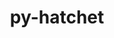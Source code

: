 ---
title: "py-hatchet"
layout: cache
categories: [package, develop]
meta: {"compilers": ["gcc@7.5.0"], "num_specs": 22, "num_specs_by_stack": {"radiuss": 22, "root": 22}, "oss": ["ubuntu18.04"], "platforms": ["linux"], "stacks": ["radiuss", "root"], "targets": ["x86_64_v3"], "versions": ["1.4.0"]}
spec_details: [{"compiler": "gcc@7.5.0", "hash": "32n7tg46rxgfscm6ocfht23tgdyubeha", "os": "ubuntu18.04", "platform": "linux", "size": "-", "stacks": ["radiuss", "root"], "target": "x86_64_v3", "variants": ["build_system=python_pip"], "versions": ["1.4.0"]}, {"compiler": "gcc@7.5.0", "hash": "3pdr3taetsytuhpaoyh3dzodjrozcbw2", "os": "ubuntu18.04", "platform": "linux", "size": "-", "stacks": ["radiuss", "root"], "target": "x86_64_v3", "variants": ["build_system=python_pip"], "versions": ["1.4.0"]}, {"compiler": "gcc@7.5.0", "hash": "42yphdkzfwci4krdgvp3a5nz4eyaed5t", "os": "ubuntu18.04", "platform": "linux", "size": "-", "stacks": ["radiuss", "root"], "target": "x86_64_v3", "variants": ["build_system=python_pip"], "versions": ["1.4.0"]}, {"compiler": "gcc@7.5.0", "hash": "4e4qfbna6mgekgti4mt6swydid5p2ppu", "os": "ubuntu18.04", "platform": "linux", "size": "-", "stacks": ["radiuss", "root"], "target": "x86_64_v3", "variants": ["build_system=python_pip"], "versions": ["1.4.0"]}, {"compiler": "gcc@7.5.0", "hash": "6gugcvnivsvlybftruw32noilvlep6oh", "os": "ubuntu18.04", "platform": "linux", "size": "-", "stacks": ["radiuss", "root"], "target": "x86_64_v3", "variants": ["build_system=python_pip"], "versions": ["1.4.0"]}, {"compiler": "gcc@7.5.0", "hash": "6sgyyzmp2jvbzwxerf3dszopocbcafjv", "os": "ubuntu18.04", "platform": "linux", "size": "-", "stacks": ["radiuss", "root"], "target": "x86_64_v3", "variants": ["build_system=python_pip"], "versions": ["1.4.0"]}, {"compiler": "gcc@7.5.0", "hash": "73c5uy2cx5uxkdivpjcw6odu3zkii2mh", "os": "ubuntu18.04", "platform": "linux", "size": "-", "stacks": ["radiuss", "root"], "target": "x86_64_v3", "variants": ["build_system=python_pip"], "versions": ["1.4.0"]}, {"compiler": "gcc@7.5.0", "hash": "7du4kmrv7dmqohf7lkuydmh4ksyklrzp", "os": "ubuntu18.04", "platform": "linux", "size": "-", "stacks": ["radiuss", "root"], "target": "x86_64_v3", "variants": ["build_system=python_pip"], "versions": ["1.4.0"]}, {"compiler": "gcc@7.5.0", "hash": "7orak4lb4357nnrwaecpyjeokhcdv5a6", "os": "ubuntu18.04", "platform": "linux", "size": "-", "stacks": ["radiuss", "root"], "target": "x86_64_v3", "variants": ["build_system=python_pip"], "versions": ["1.4.0"]}, {"compiler": "gcc@7.5.0", "hash": "af3goibzl7vie4vdapxh7ksnblilzokb", "os": "ubuntu18.04", "platform": "linux", "size": "-", "stacks": ["radiuss", "root"], "target": "x86_64_v3", "variants": ["build_system=python_pip"], "versions": ["1.4.0"]}, {"compiler": "gcc@7.5.0", "hash": "e4arl4vsmegmckz2eetxjogihwvu2c4y", "os": "ubuntu18.04", "platform": "linux", "size": "-", "stacks": ["radiuss", "root"], "target": "x86_64_v3", "variants": ["build_system=python_pip"], "versions": ["1.4.0"]}, {"compiler": "gcc@7.5.0", "hash": "hasmj4qgvccalrztg2gn4k5x36znwbe6", "os": "ubuntu18.04", "platform": "linux", "size": "-", "stacks": ["radiuss", "root"], "target": "x86_64_v3", "variants": ["build_system=python_pip"], "versions": ["1.4.0"]}, {"compiler": "gcc@7.5.0", "hash": "kybhjme6tvhaspznstfa36viec4vpzxo", "os": "ubuntu18.04", "platform": "linux", "size": "-", "stacks": ["radiuss", "root"], "target": "x86_64_v3", "variants": ["build_system=python_pip"], "versions": ["1.4.0"]}, {"compiler": "gcc@7.5.0", "hash": "kyx6nzejuiysv3ofml5qrslbbv237urr", "os": "ubuntu18.04", "platform": "linux", "size": "-", "stacks": ["radiuss", "root"], "target": "x86_64_v3", "variants": ["build_system=python_pip"], "versions": ["1.4.0"]}, {"compiler": "gcc@7.5.0", "hash": "m3o6jj3bcn7lnb6artcfawvvlxnjm7iv", "os": "ubuntu18.04", "platform": "linux", "size": "-", "stacks": ["radiuss", "root"], "target": "x86_64_v3", "variants": ["build_system=python_pip"], "versions": ["1.4.0"]}, {"compiler": "gcc@7.5.0", "hash": "natbnk5kknwzj4qxlb5bsjfyo4mmdeca", "os": "ubuntu18.04", "platform": "linux", "size": "-", "stacks": ["radiuss", "root"], "target": "x86_64_v3", "variants": ["build_system=python_pip"], "versions": ["1.4.0"]}, {"compiler": "gcc@7.5.0", "hash": "reslyfmgqn3bwvzgw3f6sb3qtm4nddyi", "os": "ubuntu18.04", "platform": "linux", "size": "-", "stacks": ["radiuss", "root"], "target": "x86_64_v3", "variants": ["build_system=python_pip"], "versions": ["1.4.0"]}, {"compiler": "gcc@7.5.0", "hash": "t2vgyumsi737vm3yr3izeq6mz6nzjy6t", "os": "ubuntu18.04", "platform": "linux", "size": "-", "stacks": ["radiuss", "root"], "target": "x86_64_v3", "variants": ["build_system=python_pip"], "versions": ["1.4.0"]}, {"compiler": "gcc@7.5.0", "hash": "tf66qkjn7mmkqm4apmut75ybkmawcovs", "os": "ubuntu18.04", "platform": "linux", "size": "-", "stacks": ["radiuss", "root"], "target": "x86_64_v3", "variants": ["build_system=python_pip"], "versions": ["1.4.0"]}, {"compiler": "gcc@7.5.0", "hash": "uebnmc4e7qxch36yjk4bqox4ttoa4y4d", "os": "ubuntu18.04", "platform": "linux", "size": "-", "stacks": ["radiuss", "root"], "target": "x86_64_v3", "variants": ["build_system=python_pip"], "versions": ["1.4.0"]}, {"compiler": "gcc@7.5.0", "hash": "v664ho4wbhuqdwts74v7cfqstf7jhqde", "os": "ubuntu18.04", "platform": "linux", "size": "-", "stacks": ["radiuss", "root"], "target": "x86_64_v3", "variants": ["build_system=python_pip"], "versions": ["1.4.0"]}, {"compiler": "gcc@7.5.0", "hash": "yyyvgbb44xykkluln6qeybjqsvh57qo4", "os": "ubuntu18.04", "platform": "linux", "size": "-", "stacks": ["radiuss", "root"], "target": "x86_64_v3", "variants": ["build_system=python_pip"], "versions": ["1.4.0"]}]
---